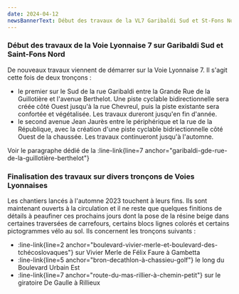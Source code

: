 ```yaml
---
date: 2024-04-12
newsBannerText: Début des travaux de la VL7 Garibaldi Sud et St-Fons Nord et finalisations diverses
---
```

### Début des travaux de la Voie Lyonnaise 7 sur Garibaldi Sud et Saint-Fons Nord
De nouveaux travaux viennent de démarrer sur la Voie Lyonnaise 7. Il s'agit cette fois de deux tronçons :
 -  le premier sur le Sud de la rue Garibaldi entre la Grande Rue de la Guillotière et l'avenue Berthelot. Une piste cyclable bidirectionnelle sera créée côté Ouest jusqu'à la rue Chevreul, puis la piste existante sera confortée et végétalisée. Les travaux dureront jusqu'en fin d'année.
 - le second avenue Jean Jaurès entre le périphérique et la rue de la République, avec la création d'une piste cyclable bidriectionnelle côté Ouest de la chaussée. Les travaux continueront jusqu'à l'automne.

Voir le paragraphe dédié de la :line-link{line=7 anchor="garibaldi-gde-rue-de-la-guillotière-berthelot"}  

### Finalisation des travaux sur divers tronçons de Voies Lyonnaises
Les chantiers lancés à l'automne 2023 touchent à leurs fins. Ils sont maintenant ouverts à la circulation et il ne reste que quelques finitions de détails à peaufiner ces prochains jours dont la pose de la résine beige dans certaines traversées de carrefours, certains blocs lignes colorés et certains pictogrammes vélo au sol. Ils concernent les tronçons suivants :  
 - :line-link{line=2 anchor="boulevard-vivier-merle-et-boulevard-des-tchécoslovaques"} sur Vivier Merle de Félix Faure à Gambetta
 - :line-link{line=5 anchor="bron-decathlon-à-chassieu-golf"} le long du Boulevard Urbain Est
 - :line-link{line=7 anchor="route-du-mas-rillier-à-chemin-petit"} sur le giratoire De Gaulle à Rillieux  
